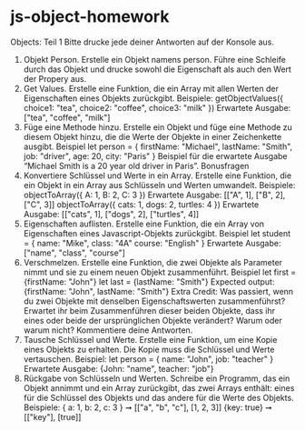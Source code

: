 # js-object-homework

Objects: Teil 1
Bitte drucke jede deiner Antworten auf der Konsole aus.

1. Objekt Person. Erstelle ein Objekt namens person. Führe eine Schleife durch das Objekt und drucke sowohl die Eigenschaft als auch den Wert der Propery aus.
2. Get Values. Erstelle eine Funktion, die ein Array mit allen Werten der Eigenschaften eines Objekts zurückgibt.
   Beispiele:
   getObjectValues({
   choice1: "tea",
   choice2: "coffee",
   choice3: "milk"
   })
   Erwartete Ausgabe:
   ["tea", "coffee", "milk"]
3. Füge eine Methode hinzu. Erstelle ein Objekt und füge eine Methode zu diesem Objekt hinzu, die die Werte der Objekte in einer Zeichenkette ausgibt.
   Beispiel
   let person = {
   firstName: "Michael",
   lastName: "Smith",
   job: "driver",
   age: 20,
   city: "Paris"
   }
   Beispiel für die erwartete Ausgabe “Michael Smith is a 20 year old driver in Paris”.
   Bonusfragen
4. Konvertiere Schlüssel und Werte in ein Array. Erstelle eine Funktion, die ein Objekt in ein Array aus Schlüsseln und Werten umwandelt.
   Beispiele:
   objectToArray({
   A: 1,
   B: 2,
   C: 3
   })
   Erwartete Ausgabe:
   [["A", 1], ["B", 2], ["C", 3]]
   objectToArray({
   cats: 1,
   dogs: 2,
   turtles: 4
   })
   Erwartete Ausgabe:
   [["cats", 1], ["dogs", 2], ["turtles", 4]]
5. Eigenschaften auflisten. Erstelle eine Funktion, die ein Array von Eigenschaften eines Javascript-Objekts zurückgibt.
   Beispiel
   let student = {
   name: "Mike",
   class: "4A"
   course: "English"
   }
   Erwartete Ausgabe:
   ["name", "class", "course"]
6. Verschmelzen. Erstelle eine Funktion, die zwei Objekte als Parameter nimmt und sie zu einem neuen Objekt zusammenführt.
   Beispiel
   let first = {firstName: "John"}
   let last = {lastName: "Smith"}
   Expected output:
   {firstName: "John", lastName: "Smith"}
   Extra Credit: Was passiert, wenn du zwei Objekte mit denselben Eigenschaftswerten zusammenführst? Erwartet ihr beim Zusammenführen dieser beiden Objekte, dass ihr eines oder beide der ursprünglichen Objekte verändert? Warum oder warum nicht? Kommentiere deine Antworten.
7. Tausche Schlüssel und Werte. Erstelle eine Funktion, um eine Kopie eines Objekts zu erhalten. Die Kopie muss die Schlüssel und Werte vertauschen.
   Beispiel:
   let person = {
   name: "John",
   job: "teacher"
   }
   Erwartete Ausgabe:
   {John: "name", teacher: "job"}
8. Rückgabe von Schlüsseln und Werten. Schreibe ein Programm, das ein Objekt annimmt und ein Array zurückgibt, das zwei Arrays enthält: eines für die Schlüssel des Objekts und das andere für die Werte des Objekts.
   Beispiele:
   { a: 1, b: 2, c: 3 } ➞ [["a", "b", "c"], [1, 2, 3]]
   {key: true} ➞ [["key"], [true]]
